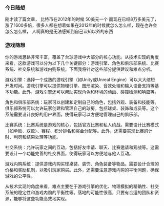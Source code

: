 ### 今日随想

刚才读了篇文章， 比特币在2012年的时候 50美元一个 而现在已经8万多美元了，涨了1600多倍，很多人都在想着如果在2012年的时候就怎么怎么样，现在也许会怎么怎么样，
人啊真的是无法感知到自己认知以外的东西

### 游戏随想

你的游戏思路非常丰富，覆盖了台球游戏中大部分的核心功能。从技术实现的角度来看，这款游戏可以分为以下几个关键部分：游戏引擎、角色和俱乐部系统、比赛系统、社交系统和游戏内购系统。下面我将针对这些部分提供建议和难点分析。

游戏引擎：选择一个成熟的游戏引擎（如Unity或Unreal Engine）可以大大缩短开发时间。游戏引擎可以提供物理引擎、图形渲染、音效处理和输入设备支持等基本功能。此外，游戏引擎还可以帮助实现角色和环境的动画、碰撞检测和响应等。

角色和俱乐部系统：玩家可以创建和定制自己的角色，包括外观、装备和技能等。俱乐部系统可以允许玩家创建和管理自己的球房，包括球桌、装饰和成员等。这个系统需要设计良好的用户界面，使得玩家可以方便地管理自己的俱乐部。

比赛系统：比赛系统是游戏的核心，包括官方比赛和私人约战。需要设计比赛模式（如单败、双败）、赛程、积分排名和奖金分配等。此外，还需要实现比赛的计时、判罚和结果处理等功能。

社交系统：允许玩家之间的互动，包括好友申请、聊天、比赛邀请和观战等。这需要设计一个功能完善的社交界面，使得玩家可以方便地与他人互动。

游戏内购系统：提供游戏内购买球桌装、装饰、角色装备等物品。需要设计合理的价格和奖励机制，以吸引玩家购买。此外，还需要注意游戏内购的平衡问题，确保游戏的公平性。

从技术实现的角度来看，难点主要在于游戏引擎的优化、物理模拟的精确性、社交系统的稳定性和游戏内购的平衡性等。落地的可能性很高，只要有合适的团队和资源，能够将这些功能高效地实现。
